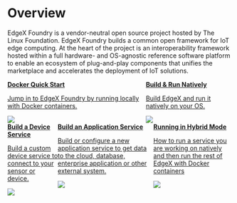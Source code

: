 # Overview

EdgeX Foundry is a vendor-neutral open source project hosted by The Linux Foundation. EdgeX Foundry builds a common open framework for IoT edge computing.  At the heart of the project is an interoperability framework hosted within a full hardware- and OS-agnostic reference software platform to enable an ecosystem of plug-and-play components that unifies the marketplace and accelerates the deployment of IoT solutions.

<style>
  .home-nav-row {
    display: flex;
    justify-content: center;
  }
</style>

<div class="home-nav-row">
  <div class="home-nav-column">
    <div class="home-nav-card">
        <a href="./getting-started/quick-start/">
          <b>Docker Quick Start</b>
          <p>Jump in to EdgeX Foundry by running locally with Docker containers.</p>
          <img class="home-nav-icons" src="docker.png"/>
        </a>
    </div>
  </div>
  <div class="home-nav-column">
    <div class="home-nav-card">
        <a href="./getting-started/native/Ch-BuildRunNative/">
        <b>Build & Run Natively</b>
        <p>Build EdgeX and run it natively on your OS.</p>
        <img class="home-nav-icons" src="run.png"/>
        </a>
    </div>
  </div>
</div>
<div class="home-nav-row">
  <div class="home-nav-column">
    <div class="home-nav-card">
        <a href="./microservices/device/sdk/devicesdk-getting-started/GettingStartedSDK-Go/">
        <b>Build a Device Service</b>
        <p>Build a custom device service to connect to your sensor or device.</p>
        <img class="home-nav-icons" src="sensor.png"/>
        </a>
    </div>
  </div>
  <div class="home-nav-column">
    <div class="home-nav-card">
        <a href="./microservices/application/ApplicationServices.md">
        <b>Build an Application Service</b>
        <p>Build or configure a new application service to get data to the cloud, database, enterprise application or other external system.</p>
        <img class="home-nav-icons" src="cloud-upload.png"/>
        </a>
    </div>
  </div>
  <div class="home-nav-column">
    <div class="home-nav-card">
        <a href="./getting-started/Ch-GettingStartedHybrid/">
        <b>Running in Hybrid Mode</b>
        <p>How to run a service you are working on natively and then run the rest of EdgeX with Docker containers</p>
        <img class="home-nav-icons" src="hybrid.png"/>
        </a>
    </div>
  </div>
</div>
<p class="divider"></p>
